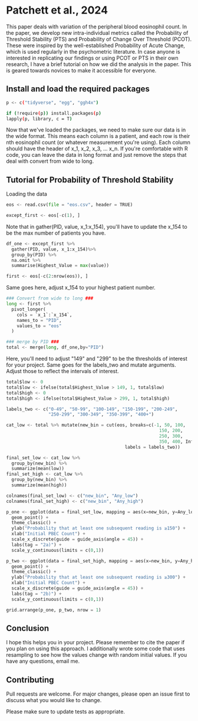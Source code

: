 # Patchett et al., 2024

This paper deals with variation of the peripheral blood eosinophil count. In the paper, we develop new intra-individual metrics called the Probability of Threshold Stability (PTS) and Probability of Change Over Threshold (PCOT). These were inspired by the well-established Probability of Acute Change, which is used regularly in the psychometric literature. In case anyone is interested in replicating our findings or using PCOT or PTS in their own research, I have a brief tutorial on how we did the analysis in the paper. This is geared towards novices to make it accessible for everyone.

## Install and load the required packages

```bash
p <- c("tidyverse", "egg", "ggh4x")

if (!require(p)) install.packages(p)
lapply(p, library, c = T)
```
Now that we've loaded the packages, we need to make sure our data is in the wide format. This means each column is a patient, and each row is their nth eosinophil count (or whatever measurement you're using). Each column should have the header of x_1, x_2, x_3, ... x_n. If you're comfortable with R code, you can leave the data in long format and just remove the steps that deal with convert from wide to long.

## Tutorial for Probability of Threshold Stability
Loading the data
```python
eos <- read.csv(file = "eos.csv", header = TRUE)

except_first <- eos[-c(1), ] 
```
Note that in gather(PID, value, x_1:x_154), you'll have to update the x_154 to be the max number of patients you have.
```python
df_one <- except_first %>%
  gather(PID, value, x_1:x_154)%>%
  group_by(PID) %>%
  na.omit %>% 
  summarise(Highest_Value = max(value))

first <- eos[-c(2:nrow(eos)), ] 
```
Same goes here, adjust x_154 to your highest patient number.
```python
### Convert from wide to long ###
long <- first %>%
  pivot_longer(
    cols = `x_1`:`x_154`,
    names_to = "PID",
    values_to = "eos"
  )

### merge by PID ###
total <- merge(long, df_one,by="PID")
```
Here, you'll need to adjust "149" and "299" to be the thresholds of interest for your project. Same goes for the labels_two and mutate arguments. Adjust those to reflect the intervals of interest.
```python
total$low <- 0
total$low <- ifelse(total$Highest_Value > 149, 1, total$low)
total$high <- 0
total$high <- ifelse(total$Highest_Value > 299, 1, total$high)

labels_two <- c("0-49", "50-99", "100-149", "150-199", "200-249", 
                "250-299", "300-349", "350-399", "400+")

cat_low <- total %>% mutate(new_bin = cut(eos, breaks=c(-1, 50, 100, 
                                                          150, 200,
                                                          250, 300,
                                                          350, 400, Inf),
                                             labels = labels_two))

final_set_low <- cat_low %>% 
  group_by(new_bin) %>% 
  summarize(mean(low))
final_set_high <- cat_low %>% 
  group_by(new_bin) %>% 
  summarize(mean(high))

colnames(final_set_low) <- c("new_bin", "Any_low")
colnames(final_set_high) <- c("new_bin", "Any_high")

p_one <- ggplot(data = final_set_low, mapping = aes(x=new_bin, y=Any_low)) +
  geom_point() +
  theme_classic() +
  ylab("Probability that at least one subsequent reading is ≥150") +
  xlab("Initial PBEC Count") +
  scale_x_discrete(guide = guide_axis(angle = 45)) +
  labs(tag = "2a)") +
  scale_y_continuous(limits = c(0,1))

p_two <- ggplot(data = final_set_high, mapping = aes(x=new_bin, y=Any_high)) +
  geom_point() +
  theme_classic() +
  ylab("Probability that at least one subsequent reading is ≥300") +
  xlab("Initial PBEC Count") +
  scale_x_discrete(guide = guide_axis(angle = 45)) +
  labs(tag = "2b)") +
  scale_y_continuous(limits = c(0,1))

grid.arrange(p_one, p_two, nrow = 1)
```

## Conclusion
I hope this helps you in your project. Please remember to cite the paper if you plan on using this approach. I additionally wrote some code that uses resampling to see how the values change with random initial values.  If you have any questions, email me.

## Contributing

Pull requests are welcome. For major changes, please open an issue first to discuss what you would like to change.

Please make sure to update tests as appropriate.
